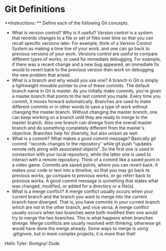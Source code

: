 # Git Definitions

**Instructions: ** Define each of the following Git concepts.

* What is version control?  Why is it useful?
Version control is a system that records changes to a file or set of files over time so that you can recall specific versions later. For example, think of a Version Control System as making a time line of your work, and one can go back to previous versions of your work. Versions control are useful to compare different types of works, or used for immediate debugging. For example, if there was a recent change and a new bug appeared, an immediate fix would to revert back to the previous version then work on debugging the new problem that arised. 
* What is a branch and why would you use one?
A branch in Git is simply a lightweight movable pointer to one of these commits. The default branch name in Git is master. As you initially make commits, you're given a master branch that points to the last commit you made. Every time you commit, it moves forward automatically. Branches are used to make different commits or in other words to save a type of work without changing the master branch. Without changing the master branch, one can keep working on a branch until they are ready to merge to the master branch. Also one branch can diverge from the overall master branch and do something completely different from the master's objective. Branches help for diversity, but also unison as well.
* What is a commit? What makes a good commit message?
Basically git commit "records changes to the repository" while git push "updates remote refs along with associated objects". So the first one is used in connection with your local repository, while the latter one is used to interact with a remote repository. Think of a commit like a saved point in a video game. Commits are saved points, where you can revert back. It makes your code or text into a timeline, so that you may go back to previous works, go compare to previous works, or go referr back to previous works. A good commit message is something that states what was changed, modified, or added for a directory or a file(s).
* What is a merge conflict?
A merge conflict usually occurs when your current branch and the branch you want to merge into the current branch have diverged. That is, you have commits in your current branch which are not in the other branch, and vice versa. A merge conflict usually occurs when two branches were both modified then one would try to merge the two branches. This is what happens when branches diverge. Merge conflicts are usually resolved with thinking, otherwise git would have done the merge already. Some ways to merge is using .gitignore, but in more complex projects, it is more than that!

Hello Tyler: Bontgoy!
Dude